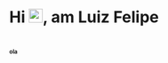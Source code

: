 <h1 align="justify"> Hi <img src="https://media.giphy.com/media/hvRJCLFzcasrR4ia7z/giphy.gif" width="25px">, am Luiz Felipe<h1>

  <p style="font-size:10px;">ola</p>













